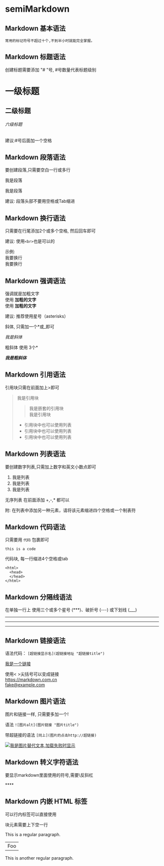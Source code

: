 # semiMarkdown

## Markdown 基本语法
	常用的标记符号不超过十个,不到半小时就能完全掌握。
## Markdown 标题语法
创建标题需要添加 "# "号, #号数量代表标题级别
# 一级标题     
## 二级标题   
###### 六级标题  

建议:#号后面加一个空格



## Markdown 段落语法
要创建段落,只需要空白一行或多行

我是段落

我是段落

建议: 段落头部不要用空格或Tab缩进

## Markdown 换行语法
只需要在行尾添加2个或多个空格, 然后回车即可

建议: 使用`<br>`也是可以的


示例:  
我要换行  
我要换行


## Markdown 强调语法
强调就是加粗文字  
使用 **加粗的文字**  
使用 __加粗的文字__

建议: 推荐使用星号（asterisks）

斜体, 只需加一个*或_即可  



*我是斜体*


粗斜体 使用 3个*

***我是粗斜体***



## Markdown 引用语法
引用块只需在前面加上>即可

> 我是引用块
>> 我是嵌套的引用块   
> 我是引用块  
> - 引用块中也可以使用列表
> - 引用块中也可以使用列表
> - 引用块中也可以使用列表




## Markdown 列表语法
要创建数字列表,只需加上数字和英文小数点即可  

1. 我是列表
2. 我是列表
1. 我是列表


无序列表
在前面添加  +,-,* 都可以


附: 在列表中添加另一种元素，请将该元素缩进四个空格或一个制表符


## Markdown 代码语法
只需要用 `代码` 包裹即可


`this is a code`


代码块, 每一行缩进4个空格或tab

	<html>
      <head>
      </head>
    </html>


## Markdown 分隔线语法
在单独一行上 使用三个或多个星号 (***)、破折号 (---) 或下划线 (___) 



---

***

___







## Markdown 链接语法
语法代码：
`[超链接显示名](超链接地址 "超链接title")`

[我是一个链接](http://www.google.com "鼠标hover标题")  


使用< >尖括号可以变成链接  
<https://markdown.com.cn>  
<fake@example.com>
  


## Markdown 图片语法
图片和链接一样, 只需要多加一个!

语法 `![图片alt](图片链接 "图片title")`

带超链接的语法 `[同上](图片的点击http://超链接)`

[![我是图片替代文本,加载失败时显示](https://markdown.com.cn/assets/img/philly-magic-garden.9c0b4415.jpg "图片提示")](http://g.com)

## Markdown 转义字符语法
要显示markdown里面使用的符号,需要\反斜杠

\****


## Markdown 内嵌 HTML 标签

可以行内标签可以直接使用

块元素需要上下空一行

This is a regular paragraph.

<table>
    <tr>
        <td>Foo</td>
    </tr>
</table>

This is another regular paragraph.


